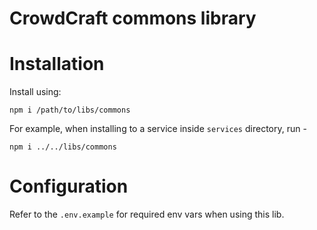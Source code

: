 # CrowdCraft commons library

# Installation
Install using:

```shell
npm i /path/to/libs/commons
```

For example, when installing to a service inside `services` directory, run -
```shell
npm i ../../libs/commons
```

# Configuration
Refer to the `.env.example` for required env vars when using this lib.
